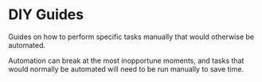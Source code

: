 # DIY Guides

Guides on how to perform specific tasks manually that would otherwise be
automated.

Automation can break at the most inopportune moments, and tasks that would
normally be automated will need to be run manually to save time.